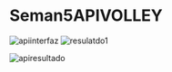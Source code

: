 # Seman5APIVOLLEY

![apiinterfaz](https://github.com/jazminmotauteq/Seman5APIVOLLEY/assets/125316302/752b84e2-e1ed-4e45-bd82-9b52af5d7a52)
![resulatdo1](https://github.com/jazminmotauteq/Seman5APIVOLLEY/assets/125316302/04b52106-f073-4aa3-9cdb-dd1944368e88)

![apiresultado](https://github.com/jazminmotauteq/Seman5APIVOLLEY/assets/125316302/bb5a869a-0c9b-4a93-af86-a1edc712019f)
